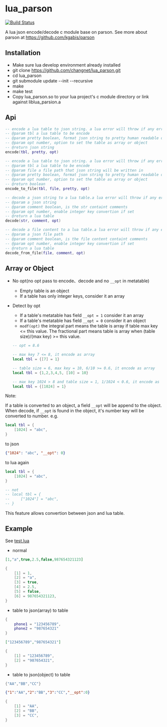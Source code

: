 lua_parson
==========

[![Build Status](https://travis-ci.org/changnet/lua_parson.svg?branch=master)](https://travis-ci.org/changnet/lua_parson)

A lua json encode/decode c module base on parson.
See more about parson at https://github.com/kgabis/parson

Installation
------------

 * Make sure lua develop environment already installed
 * git clone https://github.com/changnet/lua_parson.git
 * cd lua_parson
 * git submodule update --init --recursive
 * make
 * make test
 * Copy lua_parson.so to your lua project's c module directory or link against liblua_parsion.a

Api
-----

```lua
-- encode a lua table to json string. a lua error will throw if any error occur
-- @param tbl a lua table to be encode
-- @param pretty boolean, format json string to pretty human readable or not
-- @param opt number, option to set the table as array or object
-- @return json string
encode(tbl, pretty, opt)

-- encode a lua table to json string. a lua error will throw if any error occur
-- @param tbl a lua table to be encode
-- @param file a file path that json string will be written in
-- @param pretty boolean, format json string to pretty human readable or not
-- @param opt number, option to set the table as array or object
-- @return boolean
encode_to_file(tbl, file, pretty, opt)

-- decode a json string to a lua table.a lua error will throw if any error occur
-- @param a json string
-- @param comment boolean, is the str containt comments
-- @param opt number, enable integer key convertion if set
-- @return a lua table
decode(str, comment, opt)

-- decode a file content to a lua table.a lua error will throw if any error occur
-- @param a json file path
-- @param comment boolean, is the file content containt comments
-- @param opt number, enable integer key convertion if set
-- @return a lua table
decode_from_file(file, comment, opt)
```

Array or Object
---------------

* No opt(no opt pass to encode、decode and no `__opt` in metatable)
    * Empty table is an object
    * If a table has only integer keys, consider it an array

* Detect by opt
    * If a table's metatable has field `__opt = 1` consider it an array
    * If a table's metatable has field `__opt = 0` consider it an object
    * `modf(opt)` the integral part means the table is array if table max
    key <= this value. The fractional part means table is array when
    (table size)/(max key) >= this value.
    ```lua
    -- opt = 8.6

    -- max key 7 <= 8, it encode as array
    local tbl = {[7] = 1}

    -- table size = 6, max key = 10, 6/10 >= 0.6, it encode as array
    local tbl = {1,2,3,4,5, [10] = 10}

    -- max key 1024 > 8 and table size = 1, 1/1024 < 0.6, it encode as object
    local tbl = {[1024] = 1}
    ```


Note:

If a table is converted to an object, a field `__opt` will be append to the
object. When decode, if `__opt` is found in the object, it's number key will
be converted to number. e.g.
```lua
local tbl = {
    [1024] = "abc",
}
```
to json
```json
{"1024": "abc", "__opt": 0}
```
to lua again
```lua
local tbl = {
    [1024] = "abc",
}

-- not
-- local tbl = {
--     ["1024"] = "abc",
-- }
```
This feature allows convertion between json and lua table.

Example
-------

See [test.lua](test.lua)

* normal
```json
[1,"a",true,2.5,false,987654321123]
```
```lua
{
    [1] = 1,
    [2] = "a",
    [3] = true,
    [4] = 2.5,
    [5] = false,
    [6] = 987654321123,
}
```

* table to json(array) to table
```lua
{
    phone1 = "123456789",
    phone2 = "987654321"
}
```
```json
["123456789","987654321"]
```
```lua
{
    [1] = "123456789",
    [2] = "987654321",
}
```

* table to json(object) to table
```lua
{"AA","BB","CC"}
```
```json
{"1":"AA","2":"BB","3":"CC","__opt":0}
```
```lua
{
    [1] = "AA",
    [2] = "BB",
    [3] = "CC",
}
```
